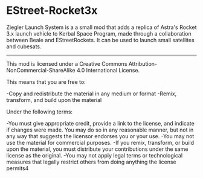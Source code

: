 # EStreet-Rocket3x
Ziegler Launch System is a a small mod that adds a replica of Astra's Rocket 3.x launch vehicle to Kerbal Space Program, made through a collaboration between Beale and EStreetRockets. It can be used to launch small satellites and cubesats.

----

This mod is licensed under a Creative Commons Attribution-NonCommercial-ShareAlike 4.0 International License.

This means that you are free to:

-Copy and redistribute the material in any medium or format -Remix, transform, and build upon the material

Under the following terms:

-You must give appropriate credit, provide a link to the license, and indicate if changes were made. You may do so in any reasonable manner, but not in any way that suggests the licensor endorses you or your use. -You may not use the material for commercial purposes. -If you remix, transform, or build upon the material, you must distribute your contributions under the same license as the original. -You may not apply legal terms or technological measures that legally restrict others from doing anything the license permits4
